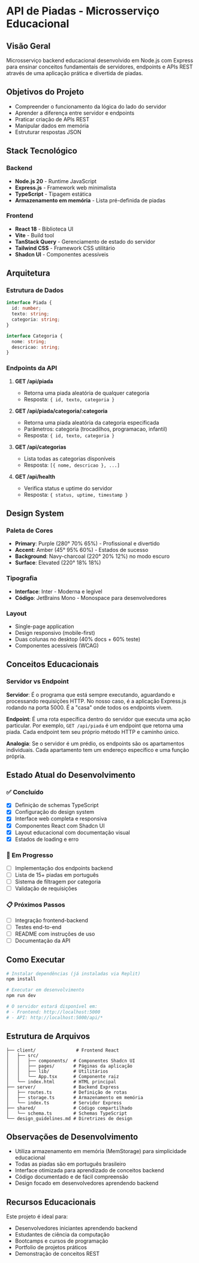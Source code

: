 # API de Piadas - Microsserviço Educacional

## Visão Geral
Microsserviço backend educacional desenvolvido em Node.js com Express para ensinar conceitos fundamentais de servidores, endpoints e APIs REST através de uma aplicação prática e divertida de piadas.

## Objetivos do Projeto
- Compreender o funcionamento da lógica do lado do servidor
- Aprender a diferença entre servidor e endpoints
- Praticar criação de APIs REST
- Manipular dados em memória
- Estruturar respostas JSON

## Stack Tecnológico

### Backend
- **Node.js 20** - Runtime JavaScript
- **Express.js** - Framework web minimalista
- **TypeScript** - Tipagem estática
- **Armazenamento em memória** - Lista pré-definida de piadas

### Frontend
- **React 18** - Biblioteca UI
- **Vite** - Build tool
- **TanStack Query** - Gerenciamento de estado do servidor
- **Tailwind CSS** - Framework CSS utilitário
- **Shadcn UI** - Componentes acessíveis

## Arquitetura

### Estrutura de Dados
```typescript
interface Piada {
  id: number;
  texto: string;
  categoria: string;
}

interface Categoria {
  nome: string;
  descricao: string;
}
```

### Endpoints da API

1. **GET /api/piada**
   - Retorna uma piada aleatória de qualquer categoria
   - Resposta: `{ id, texto, categoria }`

2. **GET /api/piada/categoria/:categoria**
   - Retorna uma piada aleatória da categoria especificada
   - Parâmetros: categoria (trocadilhos, programacao, infantil)
   - Resposta: `{ id, texto, categoria }`

3. **GET /api/categorias**
   - Lista todas as categorias disponíveis
   - Resposta: `[{ nome, descricao }, ...]`

4. **GET /api/health**
   - Verifica status e uptime do servidor
   - Resposta: `{ status, uptime, timestamp }`

## Design System

### Paleta de Cores
- **Primary**: Purple (280° 70% 65%) - Profissional e divertido
- **Accent**: Amber (45° 95% 60%) - Estados de sucesso
- **Background**: Navy-charcoal (220° 20% 12%) no modo escuro
- **Surface**: Elevated (220° 18% 18%)

### Tipografia
- **Interface**: Inter - Moderna e legível
- **Código**: JetBrains Mono - Monospace para desenvolvedores

### Layout
- Single-page application
- Design responsivo (mobile-first)
- Duas colunas no desktop (40% docs + 60% teste)
- Componentes acessíveis (WCAG)

## Conceitos Educacionais

### Servidor vs Endpoint

**Servidor**: É o programa que está sempre executando, aguardando e processando requisições HTTP. No nosso caso, é a aplicação Express.js rodando na porta 5000. É a "casa" onde todos os endpoints vivem.

**Endpoint**: É uma rota específica dentro do servidor que executa uma ação particular. Por exemplo, `GET /api/piada` é um endpoint que retorna uma piada. Cada endpoint tem seu próprio método HTTP e caminho único.

**Analogia**: Se o servidor é um prédio, os endpoints são os apartamentos individuais. Cada apartamento tem um endereço específico e uma função própria.

## Estado Atual do Desenvolvimento

### ✅ Concluído
- [x] Definição de schemas TypeScript
- [x] Configuração do design system
- [x] Interface web completa e responsiva
- [x] Componentes React com Shadcn UI
- [x] Layout educacional com documentação visual
- [x] Estados de loading e erro

### 🚧 Em Progresso
- [ ] Implementação dos endpoints backend
- [ ] Lista de 15+ piadas em português
- [ ] Sistema de filtragem por categoria
- [ ] Validação de requisições

### 📋 Próximos Passos
- [ ] Integração frontend-backend
- [ ] Testes end-to-end
- [ ] README com instruções de uso
- [ ] Documentação da API

## Como Executar

```bash
# Instalar dependências (já instaladas via Replit)
npm install

# Executar em desenvolvimento
npm run dev

# O servidor estará disponível em:
# - Frontend: http://localhost:5000
# - API: http://localhost:5000/api/*
```

## Estrutura de Arquivos

```
├── client/               # Frontend React
│   ├── src/
│   │   ├── components/  # Componentes Shadcn UI
│   │   ├── pages/       # Páginas da aplicação
│   │   ├── lib/         # Utilitários
│   │   └── App.tsx      # Componente raiz
│   └── index.html       # HTML principal
├── server/              # Backend Express
│   ├── routes.ts        # Definição de rotas
│   ├── storage.ts       # Armazenamento em memória
│   └── index.ts         # Servidor Express
├── shared/              # Código compartilhado
│   └── schema.ts        # Schemas TypeScript
└── design_guidelines.md # Diretrizes de design

```

## Observações de Desenvolvimento

- Utiliza armazenamento em memória (MemStorage) para simplicidade educacional
- Todas as piadas são em português brasileiro
- Interface otimizada para aprendizado de conceitos backend
- Código documentado e de fácil compreensão
- Design focado em desenvolvedores aprendendo backend

## Recursos Educacionais

Este projeto é ideal para:
- Desenvolvedores iniciantes aprendendo backend
- Estudantes de ciência da computação
- Bootcamps e cursos de programação
- Portfolio de projetos práticos
- Demonstração de conceitos REST
